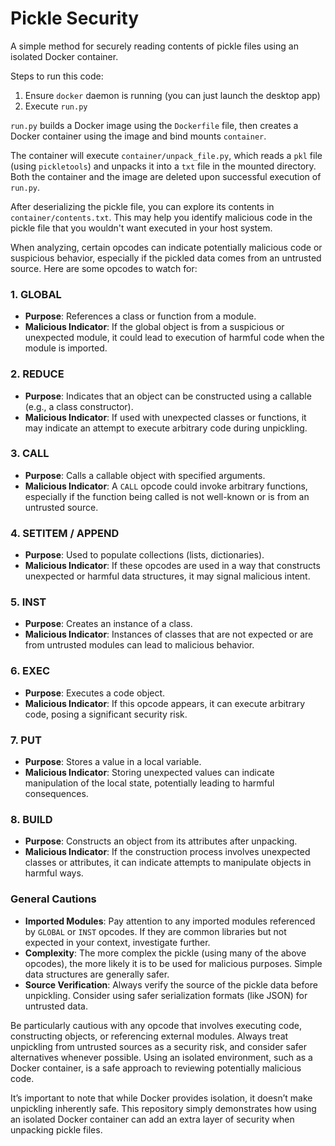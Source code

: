 # Pickle Security
A simple method for securely reading contents of pickle files using an isolated Docker container.

Steps to run this code:

1. Ensure `docker` daemon is running (you can just launch the desktop app)
2. Execute `run.py`

`run.py` builds a Docker image using the `Dockerfile` file, then creates a Docker container using the image and bind mounts `container`.

The container will execute `container/unpack_file.py`, which reads a `pkl` file (using `pickletools`) and unpacks it into a `txt` file in the mounted directory. Both the container and the image are deleted upon successful execution of `run.py`.

After deserializing the pickle file, you can explore its contents in `container/contents.txt`. This may help you identify malicious code in the pickle file that you wouldn't want executed in your host system.

When analyzing, certain opcodes can indicate potentially malicious code or suspicious behavior, especially if the pickled data comes from an untrusted source. Here are some opcodes to watch for:

### 1. GLOBAL
- **Purpose**: References a class or function from a module.
- **Malicious Indicator**: If the global object is from a suspicious or unexpected module, it could lead to execution of harmful code when the module is imported.

### 2. REDUCE
- **Purpose**: Indicates that an object can be constructed using a callable (e.g., a class constructor).
- **Malicious Indicator**: If used with unexpected classes or functions, it may indicate an attempt to execute arbitrary code during unpickling.

### 3. CALL
- **Purpose**: Calls a callable object with specified arguments.
- **Malicious Indicator**: A `CALL` opcode could invoke arbitrary functions, especially if the function being called is not well-known or is from an untrusted source.

### 4. SETITEM / APPEND
- **Purpose**: Used to populate collections (lists, dictionaries).
- **Malicious Indicator**: If these opcodes are used in a way that constructs unexpected or harmful data structures, it may signal malicious intent.

### 5. INST
- **Purpose**: Creates an instance of a class.
- **Malicious Indicator**: Instances of classes that are not expected or are from untrusted modules can lead to malicious behavior.

### 6. EXEC
- **Purpose**: Executes a code object.
- **Malicious Indicator**: If this opcode appears, it can execute arbitrary code, posing a significant security risk.

### 7. PUT
- **Purpose**: Stores a value in a local variable.
- **Malicious Indicator**: Storing unexpected values can indicate manipulation of the local state, potentially leading to harmful consequences.

### 8. BUILD
- **Purpose**: Constructs an object from its attributes after unpacking.
- **Malicious Indicator**: If the construction process involves unexpected classes or attributes, it can indicate attempts to manipulate objects in harmful ways.

### General Cautions
- **Imported Modules**: Pay attention to any imported modules referenced by `GLOBAL` or `INST` opcodes. If they are common libraries but not expected in your context, investigate further.
- **Complexity**: The more complex the pickle (using many of the above opcodes), the more likely it is to be used for malicious purposes. Simple data structures are generally safer.
- **Source Verification**: Always verify the source of the pickle data before unpickling. Consider using safer serialization formats (like JSON) for untrusted data.

Be particularly cautious with any opcode that involves executing code, constructing objects, or referencing external modules. Always treat unpickling from untrusted sources as a security risk, and consider safer alternatives whenever possible. Using an isolated environment, such as a Docker container, is a safe approach to reviewing potentially malicious code. 

It’s important to note that while Docker provides isolation, it doesn’t make unpickling inherently safe. This repository simply demonstrates how using an isolated Docker container can add an extra layer of security when unpacking pickle files.
